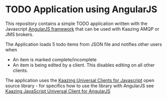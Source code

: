 # TODO Application using AngularJS
This repository contains a simple TODO application written with the Javascript [AngularJS framework][1] that can be used with Kaazing AMQP or JMS brokers.

The Application loads 5 todo items from JSON file and notifies other users when
- An item is marked complete/incomplete
- An item is being edited by a client. This disables editing on all other clients.

The application uses the [Kaazing Universal Clients for Javascript][2] open source library - for specifics how to use the library with AngularJS see [Kaazing JavaScript Universal Client for AngularJS][3]


[1]:	https://angularjs.org/
[2]:	https://github.com/kaazing/universal-client/tree/develop/javascript
[3]:	https://github.com/kaazing/universal-client/blob/develop/javascript/AngularJSClient.md
